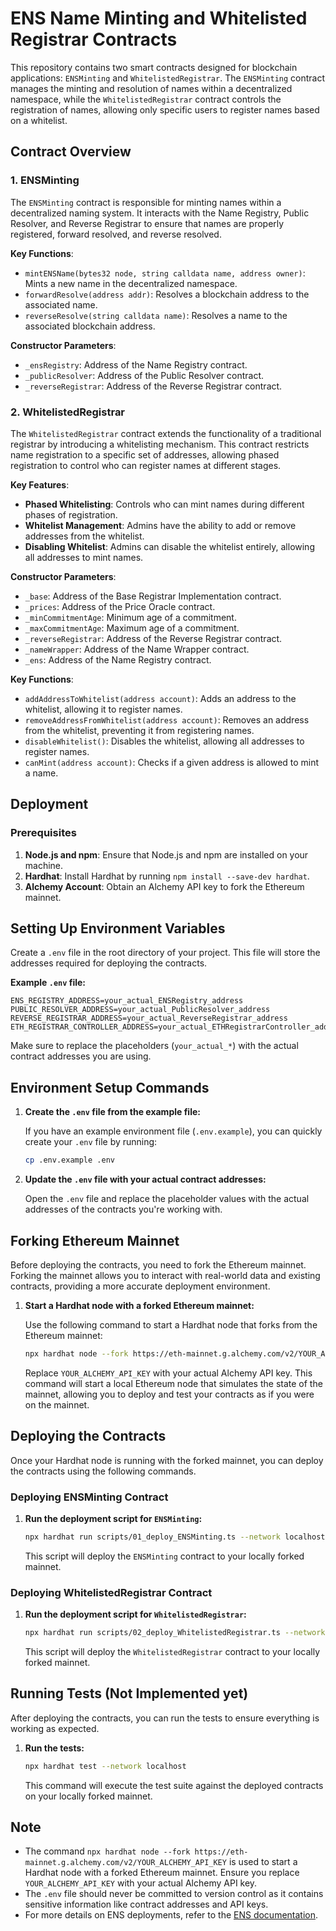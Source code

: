 # ENS Name Minting and Whitelisted Registrar Contracts

This repository contains two smart contracts designed for blockchain applications: `ENSMinting` and `WhitelistedRegistrar`. The `ENSMinting` contract manages the minting and resolution of names within a decentralized namespace, while the `WhitelistedRegistrar` contract controls the registration of names, allowing only specific users to register names based on a whitelist.

## Contract Overview

### 1. ENSMinting

The `ENSMinting` contract is responsible for minting names within a decentralized naming system. It interacts with the Name Registry, Public Resolver, and Reverse Registrar to ensure that names are properly registered, forward resolved, and reverse resolved.

**Key Functions**:
- `mintENSName(bytes32 node, string calldata name, address owner)`: Mints a new name in the decentralized namespace.
- `forwardResolve(address addr)`: Resolves a blockchain address to the associated name.
- `reverseResolve(string calldata name)`: Resolves a name to the associated blockchain address.

**Constructor Parameters**:
- `_ensRegistry`: Address of the Name Registry contract.
- `_publicResolver`: Address of the Public Resolver contract.
- `_reverseRegistrar`: Address of the Reverse Registrar contract.

### 2. WhitelistedRegistrar

The `WhitelistedRegistrar` contract extends the functionality of a traditional registrar by introducing a whitelisting mechanism. This contract restricts name registration to a specific set of addresses, allowing phased registration to control who can register names at different stages.

**Key Features**:
- **Phased Whitelisting**: Controls who can mint names during different phases of registration.
- **Whitelist Management**: Admins have the ability to add or remove addresses from the whitelist.
- **Disabling Whitelist**: Admins can disable the whitelist entirely, allowing all addresses to mint names.

**Constructor Parameters**:
- `_base`: Address of the Base Registrar Implementation contract.
- `_prices`: Address of the Price Oracle contract.
- `_minCommitmentAge`: Minimum age of a commitment.
- `_maxCommitmentAge`: Maximum age of a commitment.
- `_reverseRegistrar`: Address of the Reverse Registrar contract.
- `_nameWrapper`: Address of the Name Wrapper contract.
- `_ens`: Address of the Name Registry contract.

**Key Functions**:
- `addAddressToWhitelist(address account)`: Adds an address to the whitelist, allowing it to register names.
- `removeAddressFromWhitelist(address account)`: Removes an address from the whitelist, preventing it from registering names.
- `disableWhitelist()`: Disables the whitelist, allowing all addresses to register names.
- `canMint(address account)`: Checks if a given address is allowed to mint a name.

## Deployment

### Prerequisites

1. **Node.js and npm**: Ensure that Node.js and npm are installed on your machine.
2. **Hardhat**: Install Hardhat by running `npm install --save-dev hardhat`.
3. **Alchemy Account**: Obtain an Alchemy API key to fork the Ethereum mainnet.

## Setting Up Environment Variables

Create a `.env` file in the root directory of your project. This file will store the addresses required for deploying the contracts.

**Example `.env` file:**

```plaintext
ENS_REGISTRY_ADDRESS=your_actual_ENSRegistry_address  
PUBLIC_RESOLVER_ADDRESS=your_actual_PublicResolver_address  
REVERSE_REGISTRAR_ADDRESS=your_actual_ReverseRegistrar_address  
ETH_REGISTRAR_CONTROLLER_ADDRESS=your_actual_ETHRegistrarController_address
```

Make sure to replace the placeholders (`your_actual_*`) with the actual contract addresses you are using.

## Environment Setup Commands

1. **Create the `.env` file from the example file:**

   If you have an example environment file (`.env.example`), you can quickly create your `.env` file by running:

   ```bash
   cp .env.example .env
   ```

2. **Update the `.env` file with your actual contract addresses:**

   Open the `.env` file and replace the placeholder values with the actual addresses of the contracts you're working with.

## Forking Ethereum Mainnet

Before deploying the contracts, you need to fork the Ethereum mainnet. Forking the mainnet allows you to interact with real-world data and existing contracts, providing a more accurate deployment environment.

1. **Start a Hardhat node with a forked Ethereum mainnet:**

   Use the following command to start a Hardhat node that forks from the Ethereum mainnet:

   ```bash
   npx hardhat node --fork https://eth-mainnet.g.alchemy.com/v2/YOUR_ALCHEMY_API_KEY
   ```

   Replace `YOUR_ALCHEMY_API_KEY` with your actual Alchemy API key. This command will start a local Ethereum node that simulates the state of the mainnet, allowing you to deploy and test your contracts as if you were on the mainnet.

## Deploying the Contracts

Once your Hardhat node is running with the forked mainnet, you can deploy the contracts using the following commands.

### Deploying ENSMinting Contract

1. **Run the deployment script for `ENSMinting`:**

   ```bash
   npx hardhat run scripts/01_deploy_ENSMinting.ts --network localhost
   ```

   This script will deploy the `ENSMinting` contract to your locally forked mainnet.

### Deploying WhitelistedRegistrar Contract

1. **Run the deployment script for `WhitelistedRegistrar`:**

   ```bash
   npx hardhat run scripts/02_deploy_WhitelistedRegistrar.ts --network localhost
   ```

   This script will deploy the `WhitelistedRegistrar` contract to your locally forked mainnet.

## Running Tests (Not Implemented yet)

After deploying the contracts, you can run the tests to ensure everything is working as expected.

1. **Run the tests:**

   ```bash
   npx hardhat test --network localhost
   ```

   This command will execute the test suite against the deployed contracts on your locally forked mainnet.

## Note

- The command `npx hardhat node --fork https://eth-mainnet.g.alchemy.com/v2/YOUR_ALCHEMY_API_KEY` is used to start a Hardhat node with a forked Ethereum mainnet. Ensure you replace `YOUR_ALCHEMY_API_KEY` with your actual Alchemy API key.
- The `.env` file should never be committed to version control as it contains sensitive information like contract addresses and API keys.
- For more details on ENS deployments, refer to the [ENS documentation](https://docs.ens.domains/learn/deployments).
